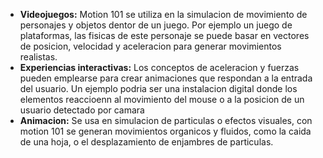 * **Videojuegos:** Motion 101 se utiliza en la simulacion de movimiento de personajes y objetos dentor de un juego. Por ejemplo un juego de plataformas, las fisicas de este personaje se puede basar en vectores de posicion, velocidad y aceleracion para generar movimientos realistas.
* **Experiencias interactivas:** Los conceptos de aceleracion y fuerzas pueden emplearse para crear animaciones que respondan a la entrada del usuario. Un ejemplo podria ser una instalacion digital donde los elementos reaccioenn al movimiento del mouse o a la posicion de un usuario detectado por camara
* **Animacion:** Se usa en simulacion de particulas o efectos visuales, con motion 101 se generan movimientos organicos y fluidos, como la caida de una hoja, o el desplazamiento de enjambres de particulas. 
